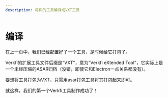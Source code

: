 ```yaml
---
description: 将你的工具编译成VXT工具
---
```


# 编译

在上一页中，我们已经配置好了一个工具，是时候给它打包了。

Verkfi的扩展工具文件后缀是“VXT”，意为“Verkfi eXtended Tool”，它实际上是一个未经压缩的ASAR归档（没错，即使它和Electron一点关系都没有）。

要想将工具打包为VXT，只需用asar打包工具将其打包起来即可。

就这样，我们的第一个Verkfi工具制作成功了！
